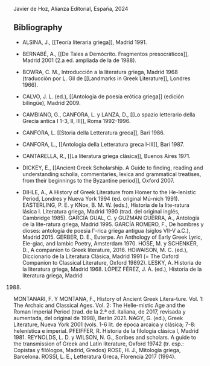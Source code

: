 Javier de Hoz, Alianza Editorial, España, 2024

## Bibliography

- ALSINA, J., [[Teoría literaria griega]], Madrid 1991.
- BERNABÉ, A., [[De Tales a Demócrito. Fragmentos presocráticos]], Madrid 2001 (2.a ed. ampliada de la de 1988).
- BOWRA, C. M., Introducción a la literatura griega, Madrid 1968 (traducción por L. Gil de [[Landmarks in Greek Literature]], Londres 1966).
- CALVO, J. L. (ed.), [[Antología de poesía erótica griega]] (edición bilingüe), Madrid 2009.
- CAMBIANO, G., CANFORA, L. y LANZA, D., [[Lo spazio letterario della Grecia antica I 1-3, II, III]], Roma 1992-1996.
- CANFORA, L. [[Storia della Letteratura greca]], Bari 1986.
- CANFORA, L., [[Antologia della Letteratura greca I-III]], Bari 1987.
- CANTARELLA, R., [[La literatura griega clásica]], Buenos Aires 1971.
- DICKEY, E., [[Ancient Greek Scholarship. A Guide to finding, reading and understanding scholia, commentaries, lexica and grammatical treatises, from their beginnings to the Byzantine period]], Oxford 2007.

- DIHLE, A., A History of Greek Literature from Homer to the He-lenistic Period, Londres y Nueva York 1994 (ed. original Mú-nich 1991).
EASTERLING, P. E. y KNox, B. M. W. (eds.), Historia de la lite-ratura lásica I. Literatura griega, Madrid 1990 (trad. del original inglés, Cambridge 1985).
GARCÍA GUAL, C. y GUZMÁN GUERRA, A., Antología de la lite-ratura griega, Madrid 1995.
GARCÍA ROMERO, F., De hombres y dioses: antología de poesia l'-rica griega antigua (siglos VII-V a.C.), Madrid 2015.
GERBER, D. E., Euterpe. An Anthology of Early Greek Lyric, Ele-giac, and lambic Poetry, Amsterdam 1970.
HOSE, M. y SCHENKER, D., A companion to Greek literature, 2016.
HOWAISON, M. C. (ed.), Diccionario de la Literatura Clásica, Madrid 1991 (= The Oxford Companion to Classical Literature, Oxford 19892).
LESKY, A. Historia de la literatura griega, Madrid 1968.
LÓPEZ FÉREZ, J. A. (ed.), Historia de la literatura griega, Madrid
1988.
MONTANARI, F. Y MONTANA, F., History of Ancient Greek Litera-ture. Vol. 1: The Archaic and Classical Ages. Vol. 2: The Helle-mistic Age and the Roman Imperial Period (trad. de la 2.ª ed. italiana, de 2017, revisada y aumentada, del original de
1998), Berlín 2021.
NAGY, G. (ed.), Greek Literature, Nueva York 2001 (vols. 1-6 lit. de época arcaica y clásica; 7-8: helenística e imperial.
PFEIFFER, R. Historia de la filología clásica I, Madrid 1981.
REYNOLDS, L. D. y WILSON, N. G., Soribes and scholars. A guide to the transmission of Greek and Latin literature, Oxford 19742 (tr. esp.: Copistas y filólogos, Madrid, Gredos)
ROSE, H. J., Mitología griega, Barcelona.
ROSSI, L. E., Letteratura Greca, Florencia 2017 (1994).
